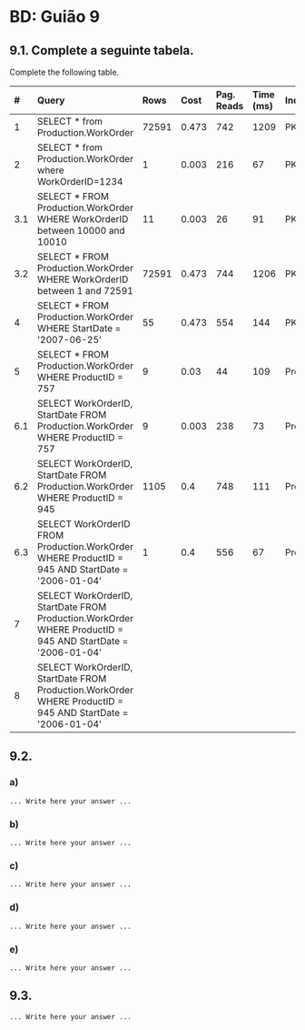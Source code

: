 # BD: Guião 9


## ​9.1. Complete a seguinte tabela.
Complete the following table.

| #    | Query                                                                                                      | Rows  | Cost  | Pag. Reads | Time (ms) | Index used | Index Op.            | Discussion |
| :--- | :--------------------------------------------------------------------------------------------------------- | :---- | :---- | :--------- | :-------- | :--------- | :------------------- | :--------- |
| 1    | SELECT * from Production.WorkOrder                                                                         | 72591 | 0.473 | 742        | 1209      | PK_WorkOrder_WorkOrderID         | Clustered Index Scan |            |
| 2    | SELECT * from Production.WorkOrder where WorkOrderID=1234                                                  |   1    |   0.003    | 216           |      67     |     PK_WorkOrder_WorkOrderID       |        Clustered Index Seek              |            |
| 3.1  | SELECT * FROM Production.WorkOrder WHERE WorkOrderID between 10000 and 10010                               |    11   |   0.003    |     26       |      91     |     PK_WorkOrder_WorkOrderID       |          Clustered Index Seek            |            |
| 3.2  | SELECT * FROM Production.WorkOrder WHERE WorkOrderID between 1 and 72591                                   |    72591   |   0.473    |      744      |     1206      |    PK_WorkOrder_WorkOrderID        |         Clustered Index Seek               |            |
| 4    | SELECT * FROM Production.WorkOrder WHERE StartDate = '2007-06-25'                                          |    55   |   0.473    |      554      |     144      |      PK_WorkOrder_WorkOrderID       |           Clustered Index Scan            |            |
| 5    | SELECT * FROM Production.WorkOrder WHERE ProductID = 757                                                   |    9   |    0.03   |     44       |     109      |     ProductID	       |        Index Seek (NonClustered)              |            |
| 6.1  | SELECT WorkOrderID, StartDate FROM Production.WorkOrder WHERE ProductID = 757                              |     9  |   0.003    |     238       |    73       |     ProductID        |          Index Seek (NonClustered)              |            |
| 6.2  | SELECT WorkOrderID, StartDate FROM Production.WorkOrder WHERE ProductID = 945                              |   1105    |   0.4    |     748       |      111     |       ProductId     |            Clustered Index Scan           |            |
| 6.3  | SELECT WorkOrderID FROM Production.WorkOrder WHERE ProductID = 945 AND StartDate = '2006-01-04'            |     1  |   0.4    |     556       |     67      |      ProductId      |          Clustered Index Scan              |            |
| 7    | SELECT WorkOrderID, StartDate FROM Production.WorkOrder WHERE ProductID = 945 AND StartDate = '2006-01-04' |       |       |            |           |            |                      |            |
| 8    | SELECT WorkOrderID, StartDate FROM Production.WorkOrder WHERE ProductID = 945 AND StartDate = '2006-01-04' |       |       |            |           |            |                      |            |

## ​9.2.

### a)

```
... Write here your answer ...
```

### b)

```
... Write here your answer ...
```

### c)

```
... Write here your answer ...
```

### d)

```
... Write here your answer ...
```

### e)

```
... Write here your answer ...
```

## ​9.3.

```
... Write here your answer ...
```
